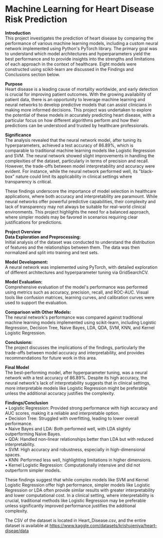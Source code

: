 # Machine Learning for Heart Disease Risk Prediction

**Introduction** <br />
This project investigates the prediction of heart disease by comparing the performance of various machine learning models, including a custom neural network implemented using Python's PyTorch library. The primary goal was to understand which model architectures and hyperparameters yield the best performance and to provide insights into the strengths and limitations of each approach in the context of healthcare. Eight models were constructed using scikit-learn are discussed in the Findings and Conclusions section below. <br />

**Purpose** <br />
Heart disease is a leading cause of mortality worldwide, and early detection is crucial for improving patient outcomes. With the growing availability of patient data, there is an opportunity to leverage machine learning and neural networks to develop predictive models that can assist clinicians in making more informed decisions. This project was undertaken to explore the potential of these models in accurately predicting heart disease, with a particular focus on how different algorithms perform and how their predictions can be understood and trusted by healthcare professionals. <br />

**Significance** <br />
The analysis revealed that the neural network model, after tuning its hyperparameters, achieved a test accuracy of 86.89%, which is comparable to traditional machine learning models like Logistic Regression and SVM. The neural network showed slight improvements in handling the complexities of the dataset, particularly in terms of precision and recall. However, the trade-offs between model interpretability and accuracy were evident. For instance, while the neural network performed well, its "black-box" nature could limit its applicability in clinical settings where transparency is critical. <br />

These findings underscore the importance of model selection in healthcare applications, where both accuracy and interpretability are paramount. While neural networks offer powerful predictive capabilities, their complexity and lack of transparency may not always be suitable for real-world clinical environments. This project highlights the need for a balanced approach, where simpler models may be favored in scenarios requiring clear justifications for predictions. <br />

**Project Overview** <br />
**Data Exploration and Preprocessing:** <br />
Initial analysis of the dataset was conducted to understand the distribution of features and the relationships between them. The data was then normalized and split into training and test sets. <br />

**Model Development:** <br />
A neural network was implemented using PyTorch, with detailed exploration of different architectures and hyperparameter tuning via GridSearchCV. <br />

**Model Evaluation:** <br />
Comprehensive evaluation of the model's performance was performed using metrics such as accuracy, precision, recall, and ROC-AUC. Visual tools like confusion matrices, learning curves, and calibration curves were used to support the evaluation. <br />

**Comparison with Other Models:** <br />
The neural network's performance was compared against traditional machine learning models implemented using scikit-learn, including Logistic Regression, Decision Tree, Naive Bayes, LDA, QDA, SVM, KNN, and Kernel Logistic Regression. <br />

**Conclusions:** <br />
The project discusses the implications of the findings, particularly the trade-offs between model accuracy and interpretability, and provides recommendations for future work in this area. <br />

**Final Model** <br />
The best-performing model, after hyperparameter tuning, was a neural network with a test accuracy of 86.89%. Despite its high accuracy, the neural network's lack of interpretability suggests that in clinical settings, more interpretable models like Logistic Regression might be preferable unless the additional accuracy justifies the complexity.

**Findings/Conclusion** <br />
• Logistic Regression: Provided strong performance with high accuracy and AUC scores, making it a reliable and interpretable option. <br />
• Decision Tree: Struggled with overfitting, leading to lower overall performance. <br />
• Naive Bayes and LDA: Both performed well, with LDA slightly outperforming Naive Bayes. <br />
• QDA: Handled non-linear relationships better than LDA but with reduced interpretability. <br />
• SVM: High accuracy and robustness, especially in high-dimensional spaces. <br />
• KNN: Performed less well, highlighting limitations in higher dimensions. <br />
• Kernel Logistic Regression: Computationally intensive and did not outperform simpler models. <br />

These findings suggest that while complex models like SVM and Kernel Logistic Regression offer high performance, simpler models like Logistic Regression or LDA often provide similar results with greater interpretability and lower computational cost. In a clinical setting, where interpretability is crucial, traditional methods like Logistic Regression may be preferable unless significantly improved performance justifies the additional complexity. <br />

The CSV of the dataset is located in Heart_Disease.csv, and the entire dataset is available at https://www.kaggle.com/datasets/krishujeniya/heart-diseae/data





